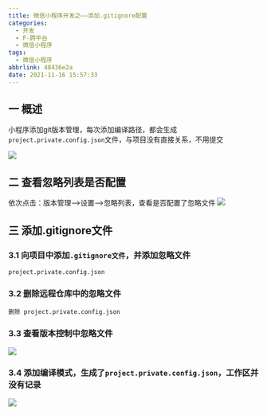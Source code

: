 ```yaml
---
title: 微信小程序开发之——添加.gitignore配置
categories:
  - 开发
  - F-跨平台
  - 微信小程序
tags:
  - 微信小程序
abbrlink: 48436e2a
date: 2021-11-16 15:57:33
---
```

## 一 概述

小程序添加git版本管理，每次添加编译路径，都会生成`project.private.config.json`文件，与项目没有直接关系，不用提交

![][1]

<!--more-->

## 二 查看忽略列表是否配置

依次点击：版本管理——>设置——>忽略列表，查看是否配置了忽略文件
![][2]

## 三 添加.gitignore文件

### 3.1 向项目中添加`.gitignore文件`，并添加忽略文件

```
project.private.config.json
```

### 3.2 删除远程仓库中的忽略文件

```
删除 project.private.config.json
```

### 3.3 查看版本控制中忽略文件
![][3]

### 3.4 添加编译模式，生成了`project.private.config.json`，工作区并没有记录
![][4]





[1]:https://fastly.jsdelivr.net/gh/pgzxc/cdn@master/blog-wechat/wechat-gitignore-file-exist.png
[2]:https://fastly.jsdelivr.net/gh/pgzxc/cdn@master/blog-wechat/wechat-gitignore-not-setting.png
[3]:https://fastly.jsdelivr.net/gh/pgzxc/cdn@master/blog-wechat/wechat-gitignore-file-list.png
[4]:https://fastly.jsdelivr.net/gh/pgzxc/cdn@master/blog-wechat/wechat-gitignore-workplace-no.png